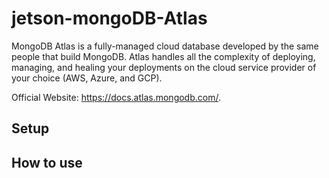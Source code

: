 # jetson-mongoDB-Atlas

MongoDB Atlas is a fully-managed cloud database developed by the same people that build MongoDB. Atlas handles all the complexity of deploying, managing, and healing your deployments on the cloud service provider of your choice (AWS, Azure, and GCP). 

Official Website: https://docs.atlas.mongodb.com/.





## Setup 

## How to use
